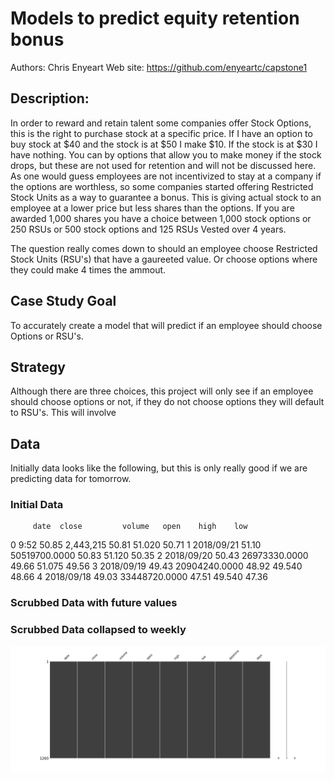 # Models to predict equity retention bonus

Authors: Chris Enyeart 
Web site: https://github.com/enyeartc/capstone1


## Description:
In order to reward and retain talent some companies offer Stock Options, this is the right to purchase stock at a specific price.  If I have an option to buy stock at $40 and the stock is at $50 I make $10.  If the stock is at $30 I have nothing.  You can by options that allow you to make money if the stock drops, but these are not used for retention and will not be discussed here.  As one would guess employees are not incentivized to stay at a company if the options are worthless, so some companies started offering Restricted Stock Units as a way to guarantee a bonus.   This is giving actual stock to an employee at a lower price but less shares than the options.   If you are awarded 1,000 shares you have a choice between 1,000 stock options or 250 RSUs or 500 stock options and 125 RSUs  Vested over 4 years.   

The question really comes down to should an employee choose Restricted Stock Units (RSU's) that have a gaureeted value.  Or choose options where they could make 4 times the ammout.

## Case Study Goal
To accurately create a model that will predict if an employee should choose Options or RSU's.

## Strategy 
Although there are three choices, this project will only see if an employee should choose options or not,  if they do not choose options they will default to RSU's.  This will involve 

## Data   
Initially data looks like the following, but this is only really good if we are predicting data for tomorrow. 
### Initial Data
         date  close         volume   open    high    low
0       9:52   50.85      2,443,215  50.81  51.020  50.71
1  2018/09/21  51.10  50519700.0000  50.83  51.120  50.35
2  2018/09/20  50.43  26973330.0000  49.66  51.075  49.56
3  2018/09/19  49.43  20904240.0000  48.92  49.540  48.66
4  2018/09/18  49.03  33448720.0000  47.51  49.540  47.36

### Scrubbed Data with future values

### Scrubbed Data collapsed to weekly




![image info](images/f3.png)

